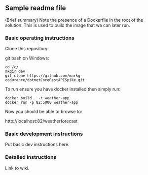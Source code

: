 ## Sample readme file

(Brief summary)
Note the presence of a Dockerfile in the root of the solution. This is used to build the image that we can later run.

### Basic operating instructions

Clone this repository:

git bash on Windows:
```
cd /c/
mkdir dev
git clone https://github.com/markg-codurance/dotnetCoreRestAPISpike.git
```

To run ensure you have docker installed then simply run:

```
docker build . -t weather-app
docker run -p 82:5000 weather-app
```

Now you should be able to browse to:

http://localhost:82/weatherforecast

### Basic development instructions

Put basic dev instructions here.

### Detailed instructions

Link to wiki.
